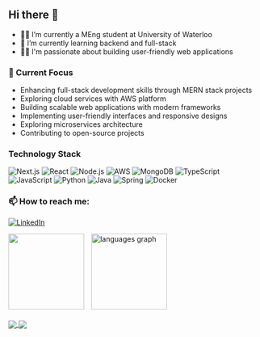 ## Hi there 👋

- 🧑‍🎓 I’m currently a MEng student at University of Waterloo
- 🌱 I’m currently learning backend and full-stack
- 👨‍💻 I'm passionate about building user-friendly web applications

### 🎯 Current Focus
- Enhancing full-stack development skills through MERN stack projects
- Exploring cloud services with AWS platform
- Building scalable web applications with modern frameworks
- Implementing user-friendly interfaces and responsive designs
- Exploring microservices architecture
- Contributing to open-source projects

### Technology Stack
![Next.js](https://img.shields.io/badge/Next.js-000000?style=flat&logo=nextdotjs&logoColor=white)
![React](https://img.shields.io/badge/React-20232A?style=flat&logo=react&logoColor=61DAFB)
![Node.js](https://img.shields.io/badge/Node.js-43853D?style=flat&logo=nodedotjs&logoColor=white)
![AWS](https://img.shields.io/badge/AWS-FF9900?style=flat&logo=amazonaws&logoColor=white)
![MongoDB](https://img.shields.io/badge/MongoDB-4EA94B?style=flat&logo=mongodb&logoColor=white)
![TypeScript](https://img.shields.io/badge/TypeScript-007ACC?style=flat&logo=typescript&logoColor=white)
![JavaScript](https://img.shields.io/badge/JavaScript-F7DF1E?style=flat&logo=javascript&logoColor=black)
![Python](https://img.shields.io/badge/Python-3776AB?style=flat&logo=python&logoColor=white)
![Java](https://img.shields.io/badge/Java-ED8B00?style=flat&logo=openjdk&logoColor=white)
![Spring](https://img.shields.io/badge/Spring-6DB33F?style=flat&logo=spring&logoColor=white)
![Docker](https://img.shields.io/badge/Docker-2496ED?style=flat&logo=docker&logoColor=white)

### 📫 How to reach me:
[![LinkedIn](https://img.shields.io/badge/-LinkedIn-0077B5?style=flat&logo=linkedin)](https://www.linkedin.com/in/yulong-zhou-ba3954308/)

<div>
    <img src="https://github-readme-stats.vercel.app/api?username=JulianZ-CD&show_icons=true&theme=react&count_private=true" height="150" style="margin-right: 10px;" />
    <img src="https://github-readme-stats.vercel.app/api/top-langs?username=JulianZ-CD&locale=en&hide_title=false&layout=compact&card_width=320&langs_count=5&theme=react&hide_border=false&hide=Jupyter%20Notebook,HTML" height="150" alt="languages graph" />
</div>

<br>

<a href="https://github.com/JulianZ-CD/stroop-test-app">
  <img align="center" src="https://github-readme-stats.vercel.app/api/pin/?username=JulianZ-CD&repo=stroop-test-app&theme=react" />
</a>
<a href="https://github.com/JulianZ-CD/MERN-Household-Inventory-App">
  <img align="center" src="https://github-readme-stats.vercel.app/api/pin/?username=JulianZ-CD&repo=MERN-Household-Inventory-App&theme=react" />
</a>
